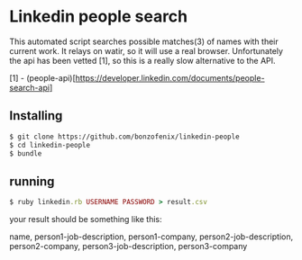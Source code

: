 Linkedin people search
======================

This automated script searches possible matches(3) of names with their current work.
It relays on watir, so it will use a real browser.
Unfortunately the api has been vetted [1], so this is a really slow alternative to the API.

[1] - (people-api)[https://developer.linkedin.com/documents/people-search-api]

## Installing

```bash
$ git clone https://github.com/bonzofenix/linkedin-people
$ cd linkedin-people 
$ bundle
```

## running

```ruby
$ ruby linkedin.rb USERNAME PASSWORD > result.csv
```

your result should be something like this:

name, person1-job-description, person1-company, person2-job-description, person2-company, person3-job-description, person3-company


